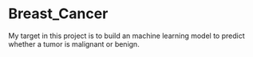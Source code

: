 # Breast_Cancer
My target in this project is to build an machine learning model to predict whether a tumor is malignant or benign.
